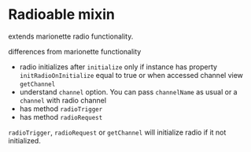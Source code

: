 # Radioable mixin
extends marionette radio functionality.

differences from marionette functionality
* radio initializes after `initialize` only if instance has property `initRadioOnInitialize` equal to true
or when accessed channel view `getChannel`
* understand `channel` option. You can pass `channelName` as usual or a `channel` with radio channel
* has method `radioTrigger`
* has method `radioRequest`

`radioTrigger`, `radioRequest` or `getChannel` will initialize radio if it not initialized.
